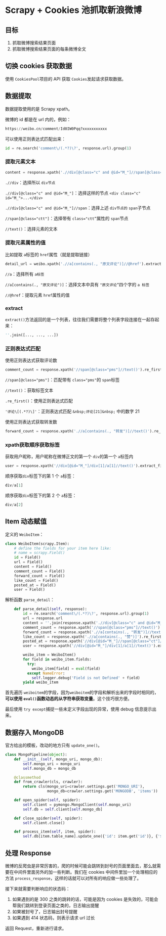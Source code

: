 # Scrapy + Cookies 池抓取新浪微博

## 目标

1. 抓取微博搜索结果页面
2. 抓取微博搜索结果页面的每条微博全文



## 切换 cookies 获取数据

使用 `CookiesPool`项目的 API 获取 `Cookies`发起请求获取数据。

 

## 数据提取

数据提取使用的是 Scrapy xpath。

微博的 id 都是在 url 内的，例如：

```python
https://weibo.cn/comment/Id0IW0Pqq?xxxxxxxxxxx
```

可以使用正则表达式匹配出来：

```python
id = re.search('comment\/(.*?)\?', response.url).group(1)
```



### 提取元素文本

```python
content = response.xpath('.//div[@class="c" and @id="M_"]//span[@class="ctt"]//text()').extract_first()
```

`.//div`：选择所以 `div节点`

`.//div[@class="c" and @id="M_"]`：选择这样的节点 `<div class="c" id="M_">...</div>`

`.//div[@class="c" and @id="M_"]//span`：选择上述 `div节点的` `span`子节点

`//span[@class="ctt"]`：选择带有 `class="ctt”`属性的 `span`节点

`//text()`：选择元素的文本

### 提取元素属性的值

比如提取 `a`标签的 `href`属性（就是提取链接）

```python
detail_url = weibo.xpath('.//a[contains(., "原文评论")]//@href').extract_first()
```

`//a`：选择所有 `a标签`

`//a[contains(., "原文评论")]`：选择文本中具有 `"原文评论”`四个字的 `a 标签`

`//@href`：提取元素 `href`属性的值



### extract

`extract()`方法返回的是一个列表，往往我们需要将整个列表字段连接在一起存起来：

```python
''.join([..., ..., ...])
```



### 正则表达式匹配

使用正则表达式获取评论数

```python
comment_count = response.xpath('//span[@class="pms"]//text()').re_first('评论\[(.*?)\]')
```

`//span[@class="pms"]`：匹配带有 `class="pms"`的 `span`标签

`//text()`：获取标签文本

`.re_first()`：使用正则表达式匹配

`'评论\[(.*?)\]'`：正则表达式匹配 `&nbsp;评论[21]&nbsp;` 中的数字 21



使用正则表达式获取转发数

```python
forward_count = response.xpath('.//a[contains(., "转发")]//text()').re_first('转发\[(.*?)\]')
```



### xpath获取顺序获取标签

获取用户昵称，用户昵称在微博正文的第一个 `div`的第一个 `a`标签内

```python
user = response.xpath('//div[@id="M_"]/div[1]/a[1]//text()').extract_first(default=None)
```

顺序获取`div`标签下的第 1 个 `a`标签：

```javascript
div/a[1]
```

顺序获取`div`标签下的第 2 个 `a`标签：

```javascript
div/a[2]
```



## Item 动态赋值

定义的 `WeiboItem`：

```python
class WeiboItem(scrapy.Item):
    # define the fields for your item here like:
    # name = scrapy.Field()
    id = Field()
    url = Field()
    content = Field()
    comment_count = Field()
    forward_count = Field()
    like_count = Field()
    posted_at = Field()
    user = Field()
```

解析函数 `parse_detail`：

```python
    def parse_detail(self, response):
        id = re.search('comment\/(.*?)\?', response.url).group(1)
        url = response.url
        content = ''.join(response.xpath('.//div[@class="c" and @id="M_"]//span[@class="ctt"]//text()').extract_first())
        comment_count = response.xpath('//span[@class="pms"]//text()').re_first('评论\[(.*?)\]')
        forward_count = response.xpath('.//a[contains(., "转发")]//text()').re_first('转发\[(.*?)\]')
        like_count = response.xpath('.//a[contains(., "赞")]').re_first('赞\[(.*?)\]')
        posted_at = response.xpath('//div[@id="M_"]//span[@class="ct"]//text()').extract_first(default=None)
        user = response.xpath('//div[@id="M_"]/div[1]/a[1]//text()').extract_first(default=None)

        weibo_item = WeiboItem()
        for field in weibo_item.fields:
          try:
            weibo_item[field] = eval(field)
          except NameError:
            self.logger.debug('Field is not Defined' + field)
        yield weibo_item
```

首先遍历 `weiboitem`的字段，因为`weiboitem`的字段和解析出来的字段时相同的，**可以使用 `eval()`函数动态的从字符串获取变量**。这个技巧很方便。

最后使用 `try except`捕捉一些未定义字段出现的异常，使用 debug 信息提示出来。 



## 数据存入 MongoDB

官方给出的模板，改动的地方只有 `update_one()`。

```python
class MongoPipeline(object):
    def __init__(self, mongo_uri, mongo_db):
        self.mongo_uri = mongo_uri
        self.mongo_db = mongo_db

    @classmethod
    def from_crawler(cls, crawler):
        return cls(mongo_uri=crawler.settings.get('MONGO_URI'),
                   mongo_db=crawler.settings.get('MONGODB', 'items'))

    def open_spider(self, spider):
        self.client = pymongo.MongoClient(self.mongo_uri)
        self.db = self.client[self.mongo_db]

    def close_spider(self, spider):
        self.client.close()

    def process_item(self, item, spider):
        self.db[item.table_name].update_one({'id': item.get('id')}, {'$set': dict(item)}, True)
```



## 处理 Response

微博的反爬虫是非常厉害的，爬的时候可能会跳转到封号的页面里面去，那么就需要在中间件里面另外的加一些判断。我们在 cookies 中间件里加一个处理相应的方法 `process_response`，这样的话就可以对所有的响应做一些处理了。



接下来就需要判断响应的状态码：

1. 如果遇到的是 300 之类的跳转的话，可能是因为 cookies 是失效的，可能会帮我们跳转到登录页面之类的，日志输出提醒
2. 如果被封号了，日志输出封号提醒
3. 如果遇到 414 状态码，则表示请求 url 过长

返回 Request，重新进行请求。